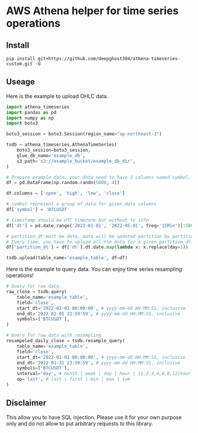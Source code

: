 # AWS Athena helper for time series operations

## Install

```
pip install git+https://github.com/deepghost384/athena-timeseries-custom.git -U 
```

## Useage

Here is the example to upload OHLC data.

```py
import athena_timeseries
import pandas as pd
import numpy as np
import boto3

boto3_session = boto3.Session(region_name="ap-northeast-1")

tsdb = athena_timeseries.AthenaTimeSeries(
    boto3_session=boto3_session, 
    glue_db_name='example_db', 
    s3_path='s3://example_bucket/example_db_dir',
)

# Prepare example data, your data need to have 3 columns named symbol, dt, partition_dt
df = pd.DataFrame(np.random.randn(5000, 4))

df.columns = ['open', 'high', 'low', 'close']

# symbol represent a group of data for given data columns
df['symbol'] = 'BTCUSDT'

# timestamp should be UTC timezone but without tz info
df['dt'] = pd.date_range('2022-01-01', '2022-05-01', freq='15Min')[:5000]

# partition_dt must be date, data will be updated partition by partition with use of this column.
# Every time, you have to upload all the data for a given partition_dt, otherwise older will be gone.
df['partition_dt'] = df['dt'].dt.date.map(lambda x: x.replace(day=1))

tsdb.upload(table_name='example_table', df=df)
```

Here is the example to query data. You can enjoy time series resampling operations!

```py
# Query for raw data.
raw_close = tsdb.query(
    table_name='example_table',
    field='close',
    start_dt='2022-02-01 00:00:00', # yyyy-mm-dd HH:MM:SS, inclusive
    end_dt='2022-02-05 23:59:59', # yyyy-mm-dd HH:MM:SS, inclusive
    symbols=['BTCUSDT'],
)

# Query for raw data with resampling
resampeled_daily_close = tsdb.resample_query(
    table_name='example_table',
    field='close',
    start_dt='2022-01-01 00:00:00', # yyyy-mm-dd HH:MM:SS, inclusive
    end_dt='2022-01-31 23:59:59', # yyyy-mm-dd HH:MM:SS, inclusive
    symbols=['BTCUSDT'],
    interval='day', # month | week | day | hour | {1,2,3,4,6,8,12}hour | minute | {5,15,30}minute
    op='last', # last | first | min | max | sum
)
```

## Disclaimer

This allow you to have SQL injection. Please use it for your own purpose only and do not allow to put arbitrary requests to this library.